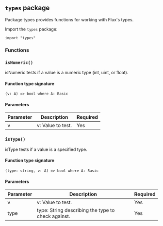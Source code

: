 ## `types` package

Package types provides functions for working with Flux's types.

Import the `types` package:

```flux
import "types"
```

### Functions

### `isNumeric()`

isNumeric tests if a value is a numeric type (int, uint, or float).

#### Function type signature

```flux
(v: A) => bool where A: Basic
```

#### Parameters

| Parameter | Description | Required |
| --- | --- | --- |
| v | v: Value to test. | Yes |
### `isType()`

isType tests if a value is a specified type.

#### Function type signature

```flux
(type: string, v: A) => bool where A: Basic
```

#### Parameters

| Parameter | Description | Required |
| --- | --- | --- |
| v | v: Value to test. | Yes |
| type | type: String describing the type to check against. | Yes |
